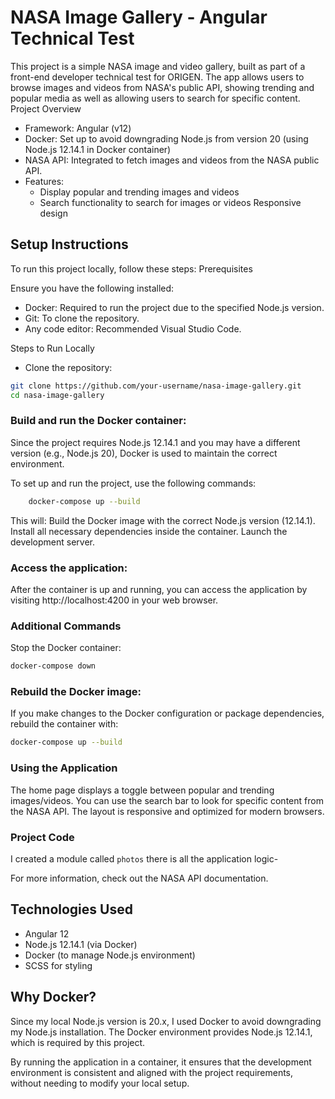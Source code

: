 # NASA Image Gallery - Angular Technical Test

This project is a simple NASA image and video gallery, built as part of a front-end developer technical test for ORIGEN. The app allows users to browse images and videos from NASA's public API, showing trending and popular media as well as allowing users to search for specific content.
Project Overview

- Framework: Angular (v12)
- Docker: Set up to avoid downgrading Node.js from version 20 (using Node.js 12.14.1 in Docker container)
- NASA API: Integrated to fetch images and videos from the NASA public API.
- Features:
  - Display popular and trending images and videos
  - Search functionality to search for images or videos
        Responsive design

## Setup Instructions

To run this project locally, follow these steps:
Prerequisites

Ensure you have the following installed:

- Docker: Required to run the project due to the specified Node.js version.
- Git: To clone the repository.
- Any code editor: Recommended Visual Studio Code.

Steps to Run Locally

- Clone the repository:

````bash
git clone https://github.com/your-username/nasa-image-gallery.git
cd nasa-image-gallery
````

### Build and run the Docker container:

Since the project requires Node.js 12.14.1 and you may have a different version (e.g., Node.js 20), Docker is used to maintain the correct environment.

To set up and run the project, use the following commands:

````bash
    docker-compose up --build
````
This will:
    Build the Docker image with the correct Node.js version (12.14.1).
    Install all necessary dependencies inside the container.
    Launch the development server.

### Access the application:

After the container is up and running, you can access the application by visiting http://localhost:4200 in your web browser.

### Additional Commands

Stop the Docker container:

````bash
docker-compose down
````

### Rebuild the Docker image:

If you make changes to the Docker configuration or package dependencies, rebuild the container with:

````bash
docker-compose up --build
````

### Using the Application

The home page displays a toggle between popular and trending images/videos.
You can use the search bar to look for specific content from the NASA API.
The layout is responsive and optimized for modern browsers.

### Project Code
I created a module called ````photos```` there is all the application logic-

For more information, check out the NASA API documentation.

## Technologies Used

- Angular 12
- Node.js 12.14.1 (via Docker)
- Docker (to manage Node.js environment)
- SCSS for styling

## Why Docker?

Since my local Node.js version is 20.x, I used Docker to avoid downgrading my Node.js installation. The Docker environment provides Node.js 12.14.1, which is required by this project.

By running the application in a container, it ensures that the development environment is consistent and aligned with the project requirements, without needing to modify your local setup.